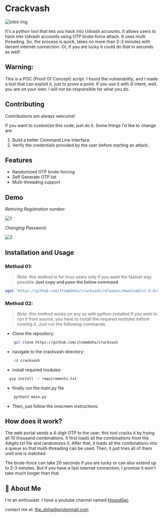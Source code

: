 # Crackvash
![intro img](https://github.com/Itsmmdoha/crackvash/blob/af6678a912ac96dfa9173d5eeb6d12378d88a20d/crackvash.png?raw=true)

It's a python tool that lets you hack into Udvash accounts. It allows users to hack into Udvash accounts using OTP brute-force attack. It uses multi threading. So, the process is quick, takes no more than 2-3 minutes with decent internet connection. Or, if you are lucky it could do that in seconds as well!



## Warning:

This is a POC (Proof Of Concept) script. I found the vulnerability, and I made a tool that can exploit it, just to prove a point. If you use it with ill intent, well, you are on your own. I will not be responsible for what you do.



## Contributing

Contributions are always welcome!

If you want to customize this code, just do it.
Some things I'd like to change are:
1. Build a better Command Line Interface.
2. Verify the credentials provided by the user before starting an attack.



## Features

- Randomized OTP brute-forcing
- Self Generate OTP list
- Multi-threading support

## Demo
*Retriving Registration number:*

![1](https://github.com/Itsmmdoha/crackvash/assets/70005698/c9143346-b4c0-4036-afc4-3228de3514ad)

*Changing Password:*

![2](https://github.com/Itsmmdoha/crackvash/assets/70005698/ff04a71e-ecc5-43cd-a640-b4db5136d51e)

## Installation and Usage


### Method 01:
> *Note:* this method is for linux users only
if you want the fastest way possible
**Just copy and pase the below command**
```bash
wget "https://github.com/Itsmmdoha/crackvash/releases/download/v1.0.0/crackvash" -q && chmod +x crackvash && clear && ./crackvash
```


### Method 02:
> *Note:* this method works on any os with python installed
If you wish to run it from source, you have to install the required modules before running it. Just run the following commands:

- Clone the repository:
```bash
    git clone https://github.com/itsmmdoha/crackvash
```

- navigate to the crackvash directory:
```bash
    cd crackvash
```

- install required modules:
```bash
  pip install -r requirements.txt
```
- finally run the main.py file
```bash
    python3 main.py
```
- Then, just follow the onscreen instructions.

    
## How does it work?

The web portal sends a 4-digit OTP to the user; this tool cracks it by trying all 10 thousand combinations.
It first loads all the combinations from the 4digits.txt file and randomizes it. After that, it loads all the combinations into a queue so that multi-threading can be used. Then, it just tries all of them until one is matched.

The brute-force can take 20 seconds if you are lucky or can also extend up to 2-3 minutes. But if you have a fast internet connection, I promise it won't take much longer than that.

## 🚀 About Me
I'm an enthusiast.
I have a youtube channel named [HoundSec](https://youtube.com/@HoundSec)

contact me at: <the_doha@protonmail.com>
